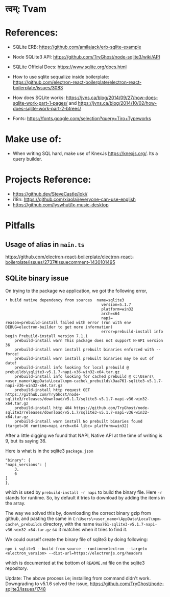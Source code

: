 # त्वम्: Tvam

# References:

-   SQLite ERB: https://github.com/amilajack/erb-sqlite-example
-   Node SQLite3 API: https://github.com/TryGhost/node-sqlite3/wiki/API
-   SQLite Official Docs: https://www.sqlite.org/docs.html
-   How to use sqlite sequalize inside boilerplate: https://github.com/electron-react-boilerplate/electron-react-boilerplate/issues/3083

-   How does SQLite works: https://jvns.ca/blog/2014/09/27/how-does-sqlite-work-part-1-pages/ and https://jvns.ca/blog/2014/10/02/how-does-sqlite-work-part-2-btrees/

-   Fonts: https://fonts.google.com/selection?query=Tiro+Typeworks

# Make use of:

-   When writing SQL hard, make use of KnexJs https://knexjs.org/. Its a query builder.

# Projects Reference:

-   https://github.dev/SteveCastle/loki/
- i18n: https://github.com/xiaolai/everyone-can-use-english
- https://github.com/lyswhut/lx-music-desktop

# Pitfalls

## Usage of alias in `main.ts`
https://github.com/electron-react-boilerplate/electron-react-boilerplate/issues/2737#issuecomment-1430101495

## SQLite binary issue
On trying to the package we application, we got the following error,

```
• build native dependency from sources  name=sqlite3
                                          version=5.1.7
                                          platform=win32
                                          arch=x64
                                          napi=
reason=prebuild-install failed with error (run with env DEBUG=electron-builder to get more information)
                                          error=prebuild-install info begin Prebuild-install version 7.1.1
    prebuild-install warn This package does not support N-API version 36
    prebuild-install warn install prebuilt binaries enforced with --force!
    prebuild-install warn install prebuilt binaries may be out of date!
    prebuild-install info looking for local prebuild @ prebuilds\sqlite3-v5.1.7-napi-v36-win32-x64.tar.gz
    prebuild-install info looking for cached prebuild @ C:\Users\<user_name>\AppData\Local\npm-cache\_prebuilds\9aa761-sqlite3-v5.1.7-napi-v36-win32-x64.tar.gz
    prebuild-install http request GET https://github.com/TryGhost/node-sqlite3/releases/download/v5.1.7/sqlite3-v5.1.7-napi-v36-win32-x64.tar.gz
    prebuild-install http 404 https://github.com/TryGhost/node-sqlite3/releases/download/v5.1.7/sqlite3-v5.1.7-napi-v36-win32-x64.tar.gz
    prebuild-install warn install No prebuilt binaries found (target=36 runtime=napi arch=x64 libc= platform=win32)
```

After a little digging we found that NAPI, Native API at the time of writing is 9, but its saying 36.

Here is what is in the sqlite3 `package.json`

```
"binary": {
"napi_versions": [
    3,
    6
]
},
```

which is used by `prebuild-install -r napi` to build the binary file. Here `-r` stands for runtime. So, by default it tries to download by adding the items in the array.

The way we solved this by, downloading the correct binary gzip from github, and pasting the same in `C:\Users\<user_name>\AppData\Local\npm-cache\_prebuilds` directory, with the name `9aa761-sqlite3-v5.1.7-napi-v36-win32-x64.tar.gz` so it matches when it tries to find it.

We could ourself create the binary file of sqlite3 by doing following:

```
npm i sqlite3 --build-from-source --runtime=electron --target=<electron_version> --dist-url=https://electronjs.org/headers
```

which is documented at the bottom of `README.md` file on the sqlite3 repository.

Update: The above process i.e; installing from command didn't work. Downgrading to v5.1.6 solved the issue, https://github.com/TryGhost/node-sqlite3/issues/1748
